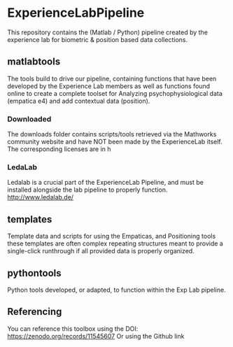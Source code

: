 # ExperienceLabPipeline
This repository contains the (Matlab / Python) pipeline created by the experience lab for biometric &amp; position based data collections.

## matlabtools
The tools build to drive our pipeline, containing functions that have been developed by the Experience Lab members as well as functions found online to create a complete toolset for Analyzing psychophysiological data (empatica e4) and add contextual data (position).
### Downloaded
The downloads folder contains scripts/tools retrieved via the Mathworks community website and have NOT been made by the ExperienceLab itself. The corresponding licenses are in h
### LedaLab
Ledalab is a crucial part of the ExperienceLab Pipeline, and must be installed alongside the lab pipeline to properly function. 
http://www.ledalab.de/

## templates
Template data and scripts for using the Empaticas, and Positioning tools these templates are often complex repeating structures meant to provide a single-click runthrough if all provided data is properly organized.

## pythontools
Python tools developed, or adapted, to function within the Exp Lab pipeline.

## Referencing
You can reference this toolbox using the DOI: https://zenodo.org/records/11545607
Or using the Github link
